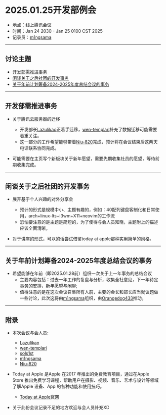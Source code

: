 # 2025.01.25开发部例会

* 地点：线上腾讯会议  
* 时间：Jan 24 2030 - Jan 25 0100 CST 2025
* 记录员：[m1ngsama](https://github.com/m1ngsama)

___

## 讨论主题 

- [开发部需推进事务](##开发部需推进事务)
- [闲谈关于之后社团的开发事务](##闲谈关于之后社团的开发事务)
- [关于年前计划筹备2024-2025年度总结会议的事务](##关于年前计划筹备2024-2025年度总结会议的事务)

---

## 开发部需推进事务

- 关于腾讯云服务器的迁移
    * 开发部长[Lazulikao](https://github.com/Lazulikao)正着手迁移，[wen-templari](https://github.com/wen-templari)补充了数据迁移可能需要着重关注。
    * 这一部分的工作希望能够带着[Niu-820](https://github.com/Niu-820)完成，预计将在会议结束后这两天电话联系协同完成。

- 可能需要在主页写个新板块关于新年愿望，需要先期收集社员的愿望，等待前期收集完成。

---

## 闲谈关于之后社团的开发事务

- 展开基于个人兴趣的对外分享会
    * 预计的形式是规模中小、主题有趣的，例如：40配列键盘客制化和日常使用，arch+linux-lts+i3wm+X11+neovim的工作流
    * 恐怕要注意的是主题是简短的，为了使得与会人员知晓，主题附上的描述应该全面清晰。

- 对于讲座的形式，可以的话尝试借鉴today at apple那种实用简单的风格。

---

## 关于年前计划筹备2024-2025年度总结会议的事务

- 希望能够在年前（即2025.01.28前）组织一次关于上一年事务的总结会议
    * 主要内容包括：过去一年工作的复盘与分析，收集全社意见，下一年待定事务的安排，新年愿望与闲聊;
    * 值得注意的是在这次会议召集所有人前，主要的会长和部长应当就议题做一些讨论，此次这将由[m1ngsama](https://github.com/m1ngsama)组织，由[Orangedog433](https://github.com/Orangedog433)推动。
___

## 附录

- 本次会议与会人员:
    * [Lazulikao](https://github.com/Lazulikao)
    * [wen-templari](https://github.com/wen-templari)
    * [sols1st](https://github.com/sols1st)
    * [m1ngsama](https://github.com/m1ngsama)
    * [Niu-820](https://github.com/Niu-820)

- Today at Apple 是Apple 在2017 年推出的免费教育项目，通过在Apple Store 推出免费学习课程，帮助用户在摄影、视频、音乐、艺术与设计等领域了解Apple 设备、App 的各种功能和使用技巧。
    * [Today at Apple官网](https://www.apple.com/today/)

- 关于此份会议记录不足的地方欢迎与会人员补充XD

